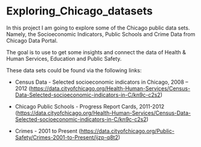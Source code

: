 # Exploring_Chicago_datasets

In this project I am going to explore some of the Chicago public data sets. Namely, the Socioeconomic Indicators, Public Schools and Crime Data from Chicago Data Portal.

The goal is to use to get some insights and connect the data of Health & Human Services, Education and Public Safety.

These data sets could be found via the following links:

- Census Data - Selected socioeconomic indicators in Chicago, 2008 – 2012 (https://data.cityofchicago.org/Health-Human-Services/Census-Data-Selected-socioeconomic-indicators-in-C/kn9c-c2s2)

- Chicago Public Schools - Progress Report Cards, 2011-2012 (https://data.cityofchicago.org/Health-Human-Services/Census-Data-Selected-socioeconomic-indicators-in-C/kn9c-c2s2)

- Crimes - 2001 to Present (https://data.cityofchicago.org/Public-Safety/Crimes-2001-to-Present/ijzp-q8t2)
